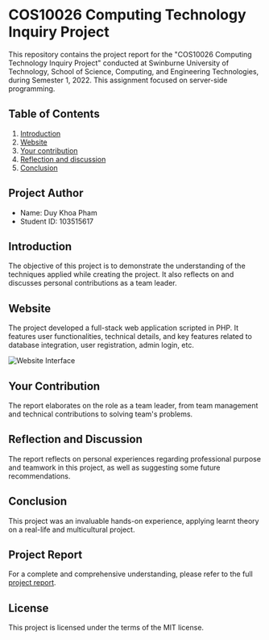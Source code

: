 # COS10026 Computing Technology Inquiry Project

This repository contains the project report for the "COS10026 Computing Technology Inquiry Project" conducted at Swinburne University of Technology, School of Science, Computing, and Engineering Technologies, during Semester 1, 2022. This assignment focused on server-side programming.


## Table of Contents
1. [Introduction](#introduction)
2. [Website](#website)
3. [Your contribution](#your-contribution)
4. [Reflection and discussion](#reflection-and-discussion)
5. [Conclusion](#conclusion)

## Project Author
- Name: Duy Khoa Pham
- Student ID: 103515617

## Introduction
The objective of this project is to demonstrate the understanding of the techniques applied while creating the project. It also reflects on and discusses personal contributions as a team leader.

## Website
The project developed a full-stack web application scripted in PHP. It features user functionalities, technical details, and key features related to database integration, user registration, admin login, etc.

![Website Interface](./website-interface.png)

## Your Contribution
The report elaborates on the role as a team leader, from team management and technical contributions to solving team's problems.

## Reflection and Discussion
The report reflects on personal experiences regarding professional purpose and teamwork in this project, as well as suggesting some future recommendations.

## Conclusion
This project was an invaluable hands-on experience, applying learnt theory on a real-life and multicultural project.

## Project Report
For a complete and comprehensive understanding, please refer to the full [project report](https://github.com/EspiusEdwards/ReactJS-Website/blob/main/Duy%20Khoa%20Pham%20-%20INDIVIDUAL%20REPORT%202.docx).

## License
This project is licensed under the terms of the MIT license.
